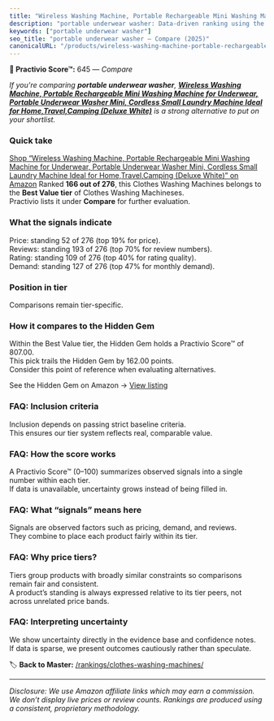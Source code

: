 ```yaml
---
title: "Wireless Washing Machine, Portable Rechargeable Mini Washing Machine for Underwear, Portable Underwear Washer Mini, Cordless Small Laundry Machine Ideal for Home,Travel,Camping (Deluxe White)"
description: "portable underwear washer: Data-driven ranking using the Practivio Score™. Positioned by quality, value, demand, findability, momentum."
keywords: ["portable underwear washer"]
seo_title: "portable underwear washer — Compare (2025)"
canonicalURL: "/products/wireless-washing-machine-portable-rechargeable-mini-washing-machine-for-underwear-portable-underwear-washer-mini-cordless-small-laundry-machine-ideal-for-hometravelcamping-deluxe-white-B0F8P1PCMF/"
---
```


**🛒 Practivio Score™:** 645 — _Compare_


*If you're comparing **portable underwear washer**, **[Wireless Washing Machine, Portable Rechargeable Mini Washing Machine for Underwear, Portable Underwear Washer Mini, Cordless Small Laundry Machine Ideal for Home,Travel,Camping (Deluxe White)](https://www.amazon.com/dp/B0F8P1PCMF?tag=practivio-20)** is a strong alternative to put on your shortlist.*
### Quick take
[Shop “Wireless Washing Machine, Portable Rechargeable Mini Washing Machine for Underwear, Portable Underwear Washer Mini, Cordless Small Laundry Machine Ideal for Home,Travel,Camping (Deluxe White)” on Amazon](https://www.amazon.com/dp/B0F8P1PCMF?tag=practivio-20)
Ranked **166 out of 276**, this Clothes Washing Machines belongs to the **Best Value tier** of Clothes Washing Machineses.  
Practivio lists it under **Compare** for further evaluation.

### What the signals indicate
Price: standing 52 of 276 (top 19% for price).  
Reviews: standing 193 of 276 (top 70% for review numbers).  
Rating: standing 109 of 276 (top 40% for rating quality).  
Demand: standing 127 of 276 (top 47% for monthly demand).

### Position in tier
Comparisons remain tier-specific.

### How it compares to the Hidden Gem
Within the Best Value tier, the Hidden Gem holds a Practivio Score™ of 807.00.  
This pick trails the Hidden Gem by 162.00 points.  
Consider this point of reference when evaluating alternatives.  

See the Hidden Gem on Amazon → [View listing](https://www.amazon.com/dp/B01N68XF0O?tag=practivio-20)

### FAQ: Inclusion criteria
Inclusion depends on passing strict baseline criteria.  
This ensures our tier system reflects real, comparable value.

### FAQ: How the score works
A Practivio Score™ (0–100) summarizes observed signals into a single number within each tier.  
If data is unavailable, uncertainty grows instead of being filled in.

### FAQ: What “signals” means here
Signals are observed factors such as pricing, demand, and reviews.  
They combine to place each product fairly within its tier.

### FAQ: Why price tiers?
Tiers group products with broadly similar constraints so comparisons remain fair and consistent.  
A product’s standing is always expressed relative to its tier peers, not across unrelated price bands.

### FAQ: Interpreting uncertainty
We show uncertainty directly in the evidence base and confidence notes.  
If data is sparse, we present outcomes cautiously rather than speculate.

<!-- Missing template for Compare/CompareWithinPriceClass -->


🏷️ **Back to Master:** [/rankings/clothes-washing-machines/](/rankings/clothes-washing-machines/)

---
_Disclosure: We use Amazon affiliate links which may earn a commission. We don’t display live prices or review counts. Rankings are produced using a consistent, proprietary methodology._
